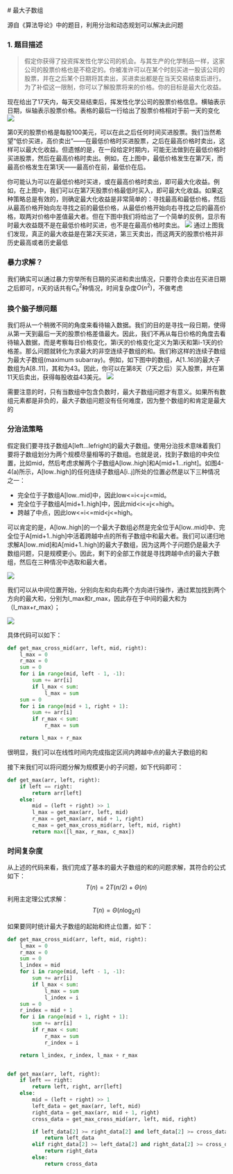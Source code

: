 # 最大子数组

源自《算法导论》中的题目，利用分治和动态规划可以解决此问题
### 1. 题目描述
>假定你获得了投资挥发性化学公司的机会。与其生产的化学制品一样，这家公司的股票价格也是不稳定的。你被准许可以在某个时刻买进一股该公司的股票，并在之后某个日期将其卖出，买进卖出都是在当天交易结束后进行。为了补偿这一限制，你可以了解股票将来的价格。你的目标是最大化收益。

现在给出了17天内，每天交易结束后，挥发性化学公司的股票价格信息。横轴表示日期，纵轴表示股票价格。表格的最后一行给出了股票价格相对于前一天的变化
![](https://upload-images.jianshu.io/upload_images/2135460-cdd7f45cfcd897d1.png?imageMogr2/auto-orient/)


第0天的股票价格是每股100美元，可以在此之后任何时间买进股票。我们当然希望“低价买进，高价卖出”——在最低价格时买进股票，之后在最高价格时卖出，这样可以最大化收益。但遗憾的是，在一段给定时期内，可能无法做到在最低价格时买进股票，然后在最高价格时卖出。例如，在上图中，最低价格发生在第7天，而最高价格发生在第1天——最高价在前，最低价在后。

你可能认为可以在最低价格时买进，或在最高价格时卖出，即可最大化收益。例如，在上图中，我们可以在第7天股票价格最低时买入，即可最大化收益。如果这种策略总是有效的，则确定最大化收益是非常简单的：寻找最高和最低价格，然后从最高价格开始向左寻找之前的最低价格，从最低价格开始向右寻找之后的最高价格，取两对价格中差值最大者。但在下图中我们将给出了一个简单的反例，显示有时最大收益既不是在最低价格时买进，也不是在最高价格时卖出。
![](https://upload-images.jianshu.io/upload_images/2135460-eda7392120eaf7b8.png?imageMogr2/auto-orient/)
通过上图我们发现，真正的最大收益是在第2天买进，第三天卖出，而这两天的股票价格并非历史最高或者历史最低

### 暴力求解？
我们确实可以通过暴力穷举所有日期的买进和卖出情况，只要符合卖出在买进日期之后即可，n天的话共有$C_n^2$种情况，时间复杂度$O(n^2)$，不做考虑

### 换个脑子想问题
我们将从一个稍微不同的角度来看待输入数据。我们的目的是寻找一段日期，使得从第一天到最后一天的股票价格差值最大。因此，我们不再从每日价格的角度去看待输入数据，而是考察每日价格变化，第i天的价格变化定义为第i天和第i-1天的价格差。那么问题就转化为求最大的非空连续子数组的和。我们称这样的连续子数组为最大子数组(maximum subarray)。例如，如下图中的数组，A[1..16]的最大子数组为A[8..11]，其和为43。因此，你可以在第8天（7天之后）买入股票，并在第11天后卖出，获得每股收益43美元。
![](https://upload-images.jianshu.io/upload_images/2135460-fafd9f0406a3749f.png?imageMogr2/auto-orient/strip%7CimageView2/2/w/578)

需要注意的时，只有当数组中包含负数时，最大子数组问题才有意义。如果所有数组元素都是非负的，最大子数组问题没有任何难度，因为整个数组的和肯定是最大的

### 分治法策略
假定我们要寻找子数组A[left...lefright]的最大子数组。使用分治技术意味着我们要将子数组划分为两个规模尽量相等的子数组。也就是说，找到子数组的中央位置，比如mid，然后考虑求解两个子数组A[low..high]和A[mid+1...right]。如图4-4(a)所示，A[low..high]的任何连续子数组A[i..j]所处的位置必然是以下三种情况之一：

* 完全位于子数组A[low..mid]中，因此low<=i<=j<=mid。
* 完全位于子数组A[mid+1..high]中，因此mid<i<=j<=high。
* 跨越了中点，因此low<=i<=mid<j<=high。


可以肯定的是，A[low..high]的一个最大子数组必然是完全位于A[low..mid]中、完全位于A[mid+1..high]中活着跨越中点的所有子数组中和最大者。我们可以递归地求解A[low..mid]和A[mid+1..high]的最大子数组，因为这两个子问题仍是最大子数组问题，只是规模更小。因此，剩下的全部工作就是寻找跨越中点的最大子数组，然后在三种情况中选取和最大者。

![](https://upload-images.jianshu.io/upload_images/2135460-a23b5969f7933203.png?imageMogr2/auto-orient/)

我们可以从中间位置开始，分别向左和向右两个方向进行操作，通过累加找到两个方向的最大和，分别为l_max和r_max，因此存在于中间的最大和为（l_max+r_max）；

![](https://images2015.cnblogs.com/blog/1065397/201703/1065397-20170327220818639-1419513639.png)

具体代码可以如下：

```python
def get_max_cross_mid(arr, left, mid, right):
    l_max = 0
    r_max = 0
    sum = 0
    for i in range(mid, left - 1, -1):
        sum += arr[i]
        if l_max < sum:
            l_max = sum
    sum = 0
    for i in range(mid + 1, right + 1):
        sum += arr[i]
        if r_max < sum:
            r_max = sum

    return l_max + r_max
```
很明显，我们可以在线性时间内完成指定区间内跨越中点的最大子数组的和

接下来我们可以将问题分解为规模更小的子问题，如下代码即可：

```python
def get_max(arr, left, right):
    if left == right:
        return arr[left]
    else:
        mid = (left + right) >> 1
        l_max = get_max(arr, left, mid)
        r_max = get_max(arr, mid + 1, right)
        c_max = get_max_cross_mid(arr, left, mid, right)
        return max([l_max, r_max, c_max])
```

### 时间复杂度
从上述的代码来看，我们完成了基本的最大子数组的和的问题求解，其符合的公式如下：
$$T(n)=2T(n/2)+\Theta(n)$$
利用主定理公式求解：
$$T(n)=\Theta(n\log_2 n)$$

如果要同时统计最大子数组的起始和终止位置，如下：

```python
def get_max_cross_mid(arr, left, mid, right):
    l_max = 0
    r_max = 0
    sum = 0
    l_index = mid
    for i in range(mid, left - 1, -1):
        sum += arr[i]
        if l_max < sum:
            l_max = sum
            l_index = i
    sum = 0
    r_index = mid + 1
    for i in range(mid + 1, right + 1):
        sum += arr[i]
        if r_max < sum:
            r_max = sum
            r_index = i

    return l_index, r_index, l_max + r_max


def get_max(arr, left, right):
    if left == right:
        return left, right, arr[left]
    else:
        mid = (left + right) >> 1
        left_data = get_max(arr, left, mid)
        right_data = get_max(arr, mid + 1, right)
        cross_data = get_max_cross_mid(arr, left, mid, right)

        if left_data[2] >= right_data[2] and left_data[2] >= cross_data[2]:
            return left_data
        elif right_data[2] >= left_data[2] and right_data[2] >= cross_data[2]:
            return right_data
        else:
            return cross_data
```


